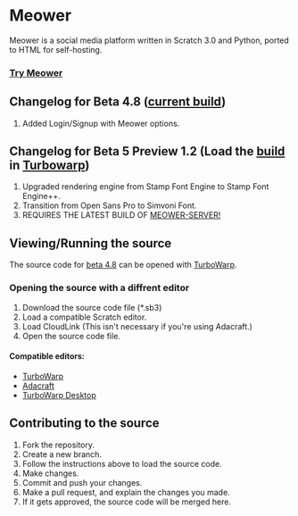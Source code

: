 # Meower
Meower is a social media platform written in Scratch 3.0 and Python, ported to HTML for self-hosting.

### [Try Meower](https://app.meower.org)

## Changelog for Beta 4.8 ([current build](https://app.meower.org))
1. Added Login/Signup with Meower options.

## Changelog for Beta 5 Preview 1.2 (Load the [build](https://github.com/meower-media-co/Meower-Vanilla/blob/main/Meower%20Beta%205%20Preview%201.2.sb3) in [Turbowarp](https://turbowarp.org/editor?extension=https://mikedev101.github.io/cloudlink/B3-0.js&fps=250&clones=Infinity&offscreen&limitless&hqpen&size=640x360&turbo))
1. Upgraded rendering engine from Stamp Font Engine to Stamp Font Engine++.
2. Transition from Open Sans Pro to Simvoni Font.
3. REQUIRES THE LATEST BUILD OF [MEOWER-SERVER!](https://github.com/meower-media-co/Meower-server) 

## Viewing/Running the source
The source code for [beta 4.8](https://github.com/meower-media-co/Meower-Vanilla/blob/main/Meower%20Beta%20Test%204.8.sb3) can be opened with [TurboWarp](https://turbowarp.org/editor?extension=https://mikedev101.github.io/cloudlink/B3-0.js).

### Opening the source with a diffrent editor
1. Download the source code file (*.sb3)
2. Load a compatible Scratch editor.
4. Load CloudLink (This isn't necessary if you're using Adacraft.)
5. Open the source code file.

#### Compatible editors:
* [TurboWarp](https://turbowarp.org/editor?extension=https://mikedev101.github.io/cloudlink/B3-0.js)
* [Adacraft](https://adacraft.org/studio?size=480x360)
* [TurboWarp Desktop](https://desktop.turbowarp.org)

## Contributing to the source
1. Fork the repository.
2. Create a new branch.
3. Follow the instructions above to load the source code.
4. Make changes.
5. Commit and push your changes.
6. Make a pull request, and explain the changes you made.
7. If it gets approved, the source code will be merged here.
